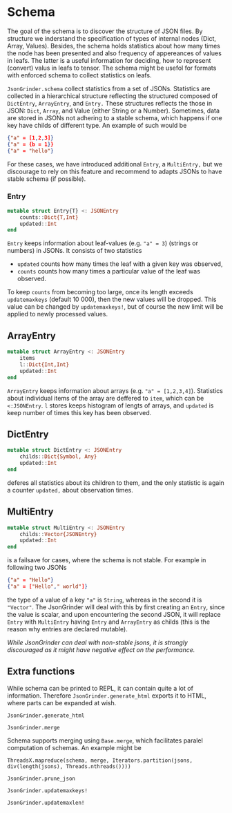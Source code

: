 # Schema

The goal of the schema is to discover the structure of JSON files. By structure we inderstand the specification of types of internal nodes (Dict, Array, Values). Besides, the schema holds statistics about how many times the node has been presented and also frequency of appereances of values in leafs. The latter is a useful information for deciding, how to represent (convert) valus in leafs to tensor. The schema might be usefol for formats with enforced schema to collect statistics on leafs.

`JsonGrinder.schema` collect statistics from a set of JSONs. Statistics are collected in a hierarchical structure reflecting the structured composed of `DictEntry`, `ArrayEntry`, and `Entry.` These structures reflects the those in JSON: `Dict`, `Array`, and Value (either String or a Number). Sometimes, data are stored in JSONs not adhering to a stable schema, which happens if one key have childs of different type. An example of such would be 
```json
{"a" = [1,2,3]}
{"a" = {b = 1}}
{"a" = "hello"}
```
For these cases, we have introduced additional `Entry`, a `MultiEntry,` but we discourage to rely on this feature and recommend to adapts JSONs to have stable schema (if possible).

### Entry
```julia
mutable struct Entry{T} <: JSONEntry
	counts::Dict{T,Int}
	updated::Int
end
```
`Entry` keeps information about leaf-values (e.g. `"a" = 3`) (strings or numbers) in JSONs. It consists of two statistics
* `updated` counts how many times the leaf with a given key was observed,
* `counts` counts how many times a particular value of the leaf was observed.

To keep `counts` from becoming too large, once its length exceeds `updatemaxkeys` (default 10 000), then the new values will be dropped. This value can be changed by `updatemaxkeys!`, but of course the new limit will be applied to newly processed values.

## ArrayEntry
```julia
mutable struct ArrayEntry <: JSONEntry
	items
	l::Dict{Int,Int}
	updated::Int
end
```
`ArrayEntry` keeps information about arrays (e.g. `"a" = [1,2,3,4]`). Statistics about individual items of the array are deffered to `item`, which can be `<:JSONEntry`. `l` stores keeps histogram of lengts of arrays, and `updated` is keep number of times this key has been observed.

## DictEntry
```julia
mutable struct DictEntry <: JSONEntry
	childs::Dict{Symbol, Any}
	updated::Int
end
```
deferes all statistics about its children to them, and the only statistic is again a counter `updated,` about observation times.

## MultiEntry
```julia
mutable struct MultiEntry <: JSONEntry
	childs::Vector{JSONEntry}
	updated::Int
end
```
is a failsave for cases, where the schema is not stable. For example in following two JSONs
```json
{"a" = "Hello"}
{"a" = ["Hello"," world"]}
```
the type of a value of a key `"a"` is `String`, whereas in the second it is `"Vector"`. The JsonGrinder will deal with this by first creating an `Entry`, since the value is scalar, and upon encountering the second JSON, it will replace `Entry` with `MultiEntry` having `Entry` and `ArrayEntry` as childs (this is the reason why entries are declared mutable). 

*While JsonGrinder can deal with non-stable jsons, it is strongly discouraged as it might have negative effect on the performance.*

## Extra functions

While schema can be printed to REPL, it can contain quite a lot of information. Therefore `JsonGrinder.generate_html` exports it to HTML, where parts can be expanded at wish.

```@docs
JsonGrinder.generate_html
```

```@docs
JsonGrinder.merge
```

Schema supports merging using `Base.merge`, which facilitates paralel computation of schemas. An example might be
```
ThreadsX.mapreduce(schema, merge, Iterators.partition(jsons, div(length(jsons), Threads.nthreads())))
```

```@docs 
JsonGrinder.prune_json
```

```@docs 
JsonGrinder.updatemaxkeys!
```

```@docs 
JsonGrinder.updatemaxlen!
```
